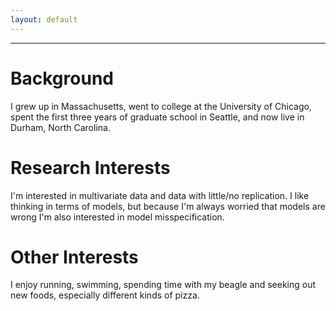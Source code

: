 ```yaml
---
layout: default
---
```



-------

# Background

I grew up in Massachusetts, went to college at the University of Chicago, spent the first three years of graduate school in Seattle, and now live in Durham, North Carolina.

# Research Interests

I'm interested in multivariate data and data with little/no replication. I like thinking in terms of models, but because I'm always worried that models are wrong I'm also interested in model misspecification.

# Other Interests

I enjoy running, swimming, spending time with my beagle and seeking out new foods, especially different kinds of pizza.
